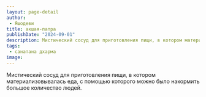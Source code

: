 ```yaml
---
layout: page-detail
author:
 - Яшодеви
title: акшая-патра
publishDate: "2024-09-01"
description: Мистический сосуд для приготовления пищи, в котором материализовывалась еда, с помощью которого можно было накормить большое количество людей.
tags:
 - санатана дхарма
image: 
---
```


Мистический сосуд для приготовления пищи, в котором материализовывалась еда, с помощью которого можно было накормить большое количество людей.

